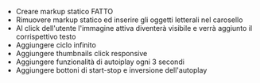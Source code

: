 - Creare markup statico FATTO
- Rimuovere markup statico ed inserire gli oggetti letterali nel carosello
- Al click dell'utente l'immagine attiva diventerà visibile e verrà aggiunto il corrispettivo testo
- Aggiungere ciclo infinito
- Aggiungere thumbnails click responsive
- Aggiungere funzionalità di autoiplay ogni 3 secondi
- Aggiungere bottoni di start-stop e inversione dell'autoplay